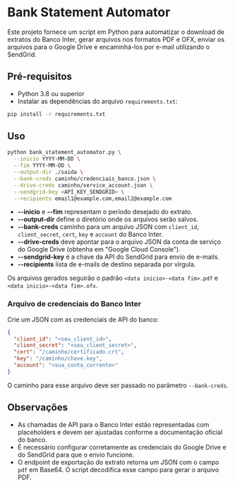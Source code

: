 # Bank Statement Automator

Este projeto fornece um script em Python para automatizar o download de extratos do Banco Inter, gerar arquivos nos formatos PDF e OFX, enviar os arquivos para o Google Drive e encaminhá-los por e-mail utilizando o SendGrid.

## Pré-requisitos

- Python 3.8 ou superior
- Instalar as dependências do arquivo `requirements.txt`:

```bash
pip install -r requirements.txt
```

## Uso

```bash
python bank_statement_automator.py \
  --inicio YYYY-MM-DD \
  --fim YYYY-MM-DD \
  --output-dir ./saida \
  --bank-creds caminho/credenciais_banco.json \
  --drive-creds caminho/service_account.json \
  --sendgrid-key <API_KEY_SENDGRID> \
  --recipients email1@example.com,email2@example.com
```

- **--inicio** e **--fim** representam o período desejado do extrato.
- **--output-dir** define o diretório onde os arquivos serão salvos.
- **--bank-creds** caminho para um arquivo JSON com `client_id`, `client_secret`,
  `cert`, `key` e `account` do Banco Inter.
- **--drive-creds** deve apontar para o arquivo JSON da conta de serviço do
  Google Drive (obtenha em "Google Cloud Console").
- **--sendgrid-key** é a chave da API do SendGrid para envio de e-mails.
- **--recipients** lista de e-mails de destino separada por vírgula.

Os arquivos gerados seguirão o padrão `<data inicio>-<data fim>.pdf` e `<data inicio>-<data fim>.ofx`.

### Arquivo de credenciais do Banco Inter

Crie um JSON com as credenciais de API do banco:

```json
{
  "client_id": "<seu_client_id>",
  "client_secret": "<seu_client_secret>",
  "cert": "/caminho/certificado.crt",
  "key": "/caminho/chave.key",
  "account": "<sua_conta_corrente>"
}
```

O caminho para esse arquivo deve ser passado no parâmetro `--bank-creds`.

## Observações

- As chamadas de API para o Banco Inter estão representadas com placeholders e devem ser ajustadas conforme a documentação oficial do banco.
- É necessário configurar corretamente as credenciais do Google Drive e do SendGrid para que o envio funcione.
- O endpoint de exportação do extrato retorna um JSON com o campo `pdf` em
  Base64. O script decodifica esse campo para gerar o arquivo PDF.
